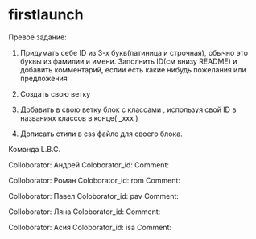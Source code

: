 ﻿# firstlaunch

Превое задание:

1. Придумать себе ID из 3-х букв(латиница и строчная), обычно это буквы из фамилии и имени.
Заполнить ID(см внизу README) и добавить комментарий, еслии есть какие нибудь пожелания или предложения

2. Создать свою ветку

3. Добавить в свою ветку блок с классами , используя свой ID в названиях классов в конце( _xxx )

4. Дописать стили в css файле для своего блока.

Команда L.B.C.

Colloborator: Андрей
Coloborator_id:
Comment:

Colloborator: Роман
Coloborator_id: rom
Comment:

Colloborator: Павел 
Coloborator_id: pav
Comment:

Colloborator: Ляна
Coloborator_id:
Comment:

Colloborator: Асия
Coloborator_id: isa
Comment:

